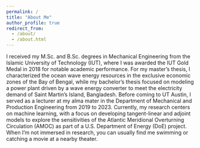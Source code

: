 ```yaml
---
permalink: /
title: "About Me"
author_profile: true
redirect_from: 
  - /about/
  - /about.html
---
```


I received my M.Sc. and B.Sc. degrees in Mechanical Engineering from the Islamic University of Technology (IUT), where I was awarded the IUT Gold Medal in 2018 for notable academic performance. For my master’s thesis, I characterized the ocean wave energy resources in the exclusive economic zones of the Bay of Bengal, while my bachelor’s thesis focused on modeling a power plant driven by a wave energy converter to meet the electricity demand of Saint Martin’s Island, Bangladesh. Before coming to UT Austin, I served as a lecturer at my alma mater in the Department of Mechanical and Production Engineering from 2019 to 2023. Currently, my research centers on machine learning, with a focus on developing tangent-linear and adjoint models to explore the sensitivities of the Atlantic Meridional Overturning Circulation (AMOC) as part of a U.S. Department of Energy (DoE) project. When I’m not immersed in research, you can usually find me swimming or catching a movie at a nearby theater.
